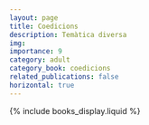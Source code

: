 ```yaml
---
layout: page
title: Coedicions
description: Temàtica diversa
img:
importance: 9
category: adult
category_book: coedicions
related_publications: false
horizontal: true
---
```


{% include books_display.liquid %}
